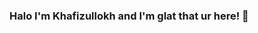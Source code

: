 ### Halo I'm Khafizullokh and I'm glat that ur here! 👋

<!--
**belseryandemir/belseryandemir** is a ✨ _special_ ✨ repository because its `README.md` (this file) appears on your GitHub profile.

Here are some ideas to get you started:

- 🔭 I’m currently working on project called Golden_eggs.
- 🌱 I’m currently learning adaptive layout of web pages.
- 👯 I’m looking to collaborate on YouTube.
- 🤔 I’m looking for help with C programming language, because it seems to be really overwhelming for me and documentations.
- 💬 Ask me about Js and C and any tech related stuff.
- 📫 How to reach me: belseryand@gmail.com
- 😄 Pronouns: He/His
- ⚡ Fun fact: I'm a selfcooker and I have no abilities in PS. 
-->
